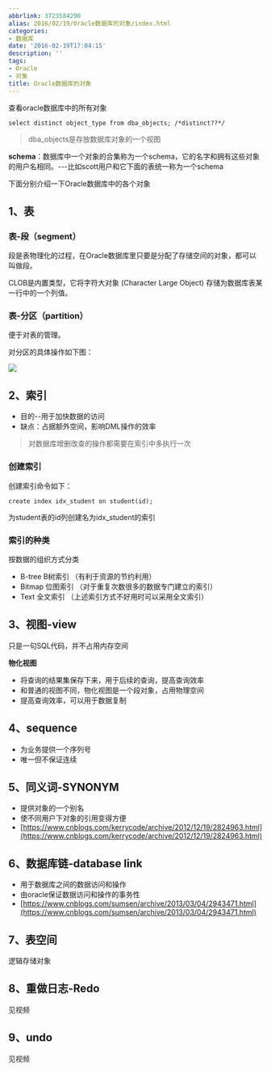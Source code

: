 ```yaml
---
abbrlink: 3723584290
alias: 2016/02/19/Oracle数据库的对象/index.html
categories:
- 数据库
date: '2016-02-19T17:04:15'
description: ''
tags:
- Oracle
- 对象
title: Oracle数据库的对象
---
```









查看oracle数据库中的所有对象

```
select distinct object_type from dba_objects; /*distinct??*/
```

> dba_objects是存放数据库对象的一个视图



**schema**：数据库中一个对象的合集称为一个schema，它的名字和拥有这些对象的用户名相同。---比如scott用户和它下面的表统一称为一个schema

下面分别介绍一下Oracle数据库中的各个对象

## 1、表

### 表-段（segment）

段是表物理化的过程，在Oracle数据库里只要是分配了存储空间的对象，都可以叫做段。

CLOB是内置类型，它将字符大对象 (Character Large Object) 存储为数据库表某一行中的一个列值。

### 表-分区（partition）

便于对表的管理。

对分区的具体操作如下图：

![](https://flowsnow.oss-cn-shanghai.aliyuncs.com/history/Oracle-Oracle%E8%A1%A8%E5%88%86%E5%8C%BA%E7%9A%84%E6%93%8D%E4%BD%9C.jpg)


<!--more-->



## 2、索引

- 目的--用于加快数据的访问
- 缺点：占据额外空间，影响DML操作的效率

> 对数据库增删改查的操作都需要在索引中多执行一次

### 创建索引

创建索引命令如下：

```
create index idx_student on student(id);
```

为student表的id列创建名为idx_student的索引

### 索引的种类

按数据的组织方式分类

- B-tree B树索引 （有利于资源的节约利用）
- Bitmap 位图索引 （对于重复次数很多的数据专门建立的索引）
- Text    全文索引 （上述索引方式不好用时可以采用全文索引）

## 3、视图-view

只是一句SQL代码，并不占用内存空间

**物化视图**

- 将查询的结果集保存下来，用于后续的查询，提高查询效率
- 和普通的视图不同，物化视图是一个段对象，占用物理空间
- 提高查询效率，可以用于数据复制

## 4、sequence

- 为业务提供一个序列号
- 唯一但不保证连续

## 5、同义词-SYNONYM

- 提供对象的一个别名
- 使不同用户下对象的引用变得方便
- [https://www.cnblogs.com/kerrycode/archive/2012/12/19/2824963.html](https://www.cnblogs.com/kerrycode/archive/2012/12/19/2824963.html)

## 6、数据库链-database link 

- 用于数据库之间的数据访问和操作
- 由oracle保证数据访问和操作的事务性
- [https://www.cnblogs.com/sumsen/archive/2013/03/04/2943471.html](https://www.cnblogs.com/sumsen/archive/2013/03/04/2943471.html)

## 7、表空间
逻辑存储对象

## 8、重做日志-Redo
见视频
## 9、undo
见视频